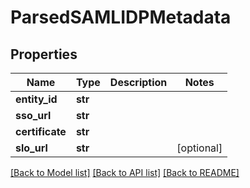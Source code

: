 # ParsedSAMLIDPMetadata


## Properties
Name | Type | Description | Notes
------------ | ------------- | ------------- | -------------
**entity_id** | **str** |  | 
**sso_url** | **str** |  | 
**certificate** | **str** |  | 
**slo_url** | **str** |  | [optional] 

[[Back to Model list]](../#documentation-for-models) [[Back to API list]](../#documentation-for-api-endpoints) [[Back to README]](../)


